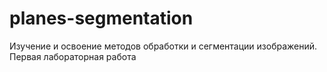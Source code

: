 # planes-segmentation
Изучение и освоение методов обработки и сегментации изображений. Первая лабораторная работа


